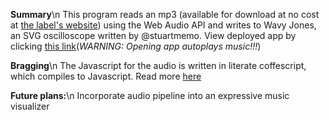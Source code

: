 
**Summary**\n
This program reads an mp3 (available for download at no cost at [the label's website](http://prettylightsmusic.com/music/)) using the Web Audio API and writes to Wavy Jones, an SVG oscilloscope written by @stuartmemo. View deployed app by clicking [this link](https://mysterious-earth-9417.herokuapp.com/)(*WARNING: Opening app autoplays music!!!*)

**Bragging**\n
The Javascript for the audio is written in literate coffescript, which compiles to Javascript. Read more [here](http://coffeescript.org/)

**Future plans:**\n
Incorporate audio pipeline into an expressive music visualizer
